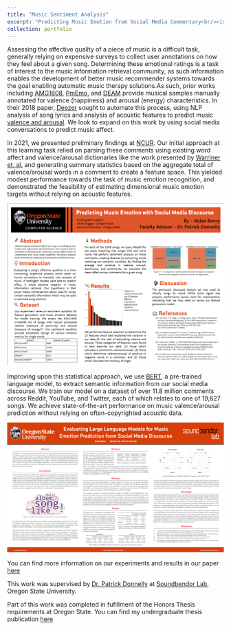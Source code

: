 ```yaml
---
title: "Music Sentiment Analysis"
excerpt: "Predicting Music Emotion from Social Media Commentary<br/><img src='/images/wordcloud.png'>"
collection: portfolio
---
```


Assessing the affective quality of a piece of music is a difficult task, generally relying on expensive surveys to collect user annotations on how they feel about a given song. Determining these emotional ratings is a task of interest to the music information retrieval community, as such information enables the development of better music recommender systems towards the goal enabling automatic music therapy solutions.As such, prior works including [AMG1608](https://ieeexplore.ieee.org/document/7178058), [PmEmo](https://dl.acm.org/doi/10.1145/3206025.3206037), and [DEAM](https://cvml.unige.ch/databases/DEAM/) provide musical samples manually annotated for valence (happiness) and arousal (energy) characteristics. In their 2018 paper, [Deezer](https://arxiv.org/pdf/1809.07276.pdf) sought to automate this process, using NLP analysis of song lyrics and analysis of acoustic features to predict music [valence and arousal](https://www.ncbi.nlm.nih.gov/pmc/articles/PMC2784275/). We look to expand on this work by using social media conversations to predict music affect.

In 2021, we presented preliminary findings at [NCUR](https://www.cur.org/what/events/students/ncur/). Our initial approach at this learning task relied on parsing these comments using existing word affect and valence/arousal dictionaries like the work presented by [Warriner et. al.](https://link.springer.com/article/10.3758/s13428-012-0314-x) and generating summary statistics based on the aggregate total of valence/arousal words in a comment to create a feature space. This yielded modest performance towards the task of music emotion recognition, and demonstrated the feasibility of estimating dimensional music emotion targets without relying on acoustic features.

![NCUR 2021 Poster](/images/beery_poster.png)

Improving upon this statistical approach, we use [BERT](https://arxiv.org/abs/1810.04805), a pre-trained language model,
to extract semantic information from our social media discourse. We train our model on a dataset of over 11.8 million
comments across Reddit, YouTube, and Twitter, each of which relates to one of 19,627 songs. We achieve state-of-the-art
performance on music valence/arousal prediction without relying on often-copyrighted acoustic data.

![EECS 2022 Poster](/images/wine_poster_2022.png)

You can find more
information on our experiments and results in our paper [here](https://aidanbeery.com/files/sact_2022.pdf)

This work was supervised by [Dr. 
Patrick Donnelly](https://engineering.oregonstate.edu/people/patrick-donnelly) at [Soundbendor Lab](https://soundbendor.org/), Oregon State University.

Part of this work was completed in fufillment of the Honors Thesis requirements at Oregon State. You can find my
undergraduate thesis publication [here](https://ir.library.oregonstate.edu/concern/honors_college_theses/tt44pv32b)
